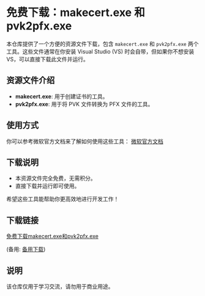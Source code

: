 # 免费下载：makecert.exe 和 pvk2pfx.exe

本仓库提供了一个方便的资源文件下载，包含 `makecert.exe` 和 `pvk2pfx.exe` 两个工具。这些文件通常在你安装 Visual Studio (VS) 时会自带，但如果你不想安装 VS，可以直接下载此文件并运行。

## 资源文件介绍

- **makecert.exe**: 用于创建证书的工具。
- **pvk2pfx.exe**: 用于将 PVK 文件转换为 PFX 文件的工具。

## 使用方式

你可以参考微软官方文档来了解如何使用这些工具：
[微软官方文档](https://learn.microsoft.com/zh-cn/windows-hardware/drivers/devtest/tools-for-signing-drivers)

## 下载说明

- 本资源文件完全免费，无需积分。
- 直接下载并运行即可使用。

希望这些工具能帮助你更高效地进行开发工作！

## 下载链接
[免费下载makecert.exe和pvk2pfx.exe](https://pan.quark.cn/s/638366ace111) 

(备用: [备用下载](https://pan.baidu.com/s/1JCC6xWL5t3z3r8vSBa1OdA?pwd=1234))

## 说明

该仓库仅用于学习交流，请勿用于商业用途。
